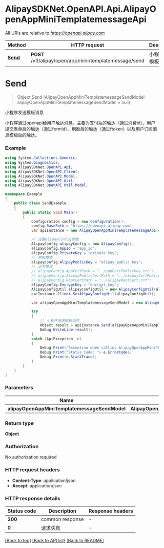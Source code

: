 # AlipaySDKNet.OpenAPI.Api.AlipayOpenAppMiniTemplatemessageApi

All URIs are relative to *https://openapi.alipay.com*

Method | HTTP request | Description
------------- | ------------- | -------------
[**Send**](AlipayOpenAppMiniTemplatemessageApi.md#send) | **POST** /v3/alipay/open/app/mini/templatemessage/send | 小程序发送模板消息


<a name="send"></a>
# **Send**
> Object Send (AlipayOpenAppMiniTemplatemessageSendModel alipayOpenAppMiniTemplatemessageSendModel = null)

小程序发送模板消息

小程序通过openapi给用户触达消息，主要为支付后的触达（通过消费id）、用户提交表单后的触达（通过formId）、刷脸后的触达（通过ftoken）以及用户订阅消息模板后的触达。

### Example
```csharp
using System.Collections.Generic;
using System.Diagnostics;
using AlipaySDKNet.OpenAPI.Api;
using AlipaySDKNet.OpenAPI.Client;
using AlipaySDKNet.OpenAPI.Model;
using AlipaySDKNet.OpenAPI.Util;
using AlipaySDKNet.OpenAPI.Util.Model;

namespace Example
{
    public class SendExample
    {
        public static void Main()
        {
            Configuration config = new Configuration();
            config.BasePath = "https://openapi.alipay.com";
            var apiInstance = new AlipayOpenAppMiniTemplatemessageApi(config);

            // 设置alipayConfig参数
            AlipayConfig alipayConfig = new AlipayConfig();
            alipayConfig.AppId = "app_id";
            alipayConfig.PrivateKey = "private_key";
            // 密钥模式
            alipayConfig.AlipayPublicKey = "alipay_public_key";
            // 证书模式
            // alipayConfig.AppCertPath = "../appCertPublicKey.crt";
            // alipayConfig.AlipayPublicCertPath = "../alipayCertPublicKey_RSA2.crt";
            // alipayConfig.RootCertPath = "../alipayRootCert.crt";
            alipayConfig.EncryptKey = "encrypt_key";
            AlipayConfigUtil alipayConfigUtil = new AlipayConfigUtil(alipayConfig);
            apiInstance.Client.SetAlipayConfigUtil(alipayConfigUtil);

            var alipayOpenAppMiniTemplatemessageSendModel = new AlipayOpenAppMiniTemplatemessageSendModel(); // AlipayOpenAppMiniTemplatemessageSendModel |  (optional) 

            try
            {
                // 小程序发送模板消息
                Object result = apiInstance.Send(alipayOpenAppMiniTemplatemessageSendModel);
                Debug.WriteLine(result);
            }
            catch (ApiException  e)
            {
                Debug.Print("Exception when calling AlipayOpenAppMiniTemplatemessageApi.Send: " + e.Message );
                Debug.Print("Status Code: "+ e.ErrorCode);
                Debug.Print(e.StackTrace);
            }
        }
    }
}
```

### Parameters

Name | Type | Description  | Notes
------------- | ------------- | ------------- | -------------
 **alipayOpenAppMiniTemplatemessageSendModel** | **AlipayOpenAppMiniTemplatemessageSendModel**|  | [optional] 

### Return type

**Object**

### Authorization

No authorization required

### HTTP request headers

 - **Content-Type**: application/json
 - **Accept**: application/json


### HTTP response details
| Status code | Description | Response headers |
|-------------|-------------|------------------|
| **200** | common response |  -  |
| **0** | 请求失败 |  -  |

[[Back to top]](#) [[Back to API list]](../README.md#documentation-for-api-endpoints) [[Back to README]](../README.md)

